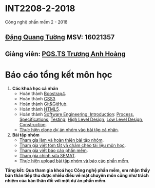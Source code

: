 ﻿# INT2208-2-2018
Công nghệ phần mềm 2 - 2018 
## [Đặng Quang Tường](https://github.com/vuvihi) MSV: 16021357
## Giảng viên: [PGS.TS Trương Anh Hoàng](http://www.uet.vnu.edu.vn/~hoangta/)
# Báo cáo tổng kết môn học

1. **Các khoá học cá nhân**
	- Hoàn thành [Boostrap4](https://github.com/truonganhhoang/INT2208-2-2018/blob/master/DangQuangTuong/Boostrap4/complete.png).
	- Hoàn thành [CSS3](https://github.com/truonganhhoang/INT2208-2-2018/blob/master/DangQuangTuong/CSS3/Complete.png).
	- Hoàn thành [Git&GitHub](https://github.com/truonganhhoang/INT2208-2-2018/blob/master/DangQuangTuong/Git%26GitHub/Complete%20Git%26Github.jpg).
	- Hoàn thành [HTML5](https://github.com/truonganhhoang/INT2208-2-2018/blob/master/DangQuangTuong/HTML%205/Complete.jpg).
	- Hoàn thành [Software Engineering: Introduction](https://github.com/truonganhhoang/INT2208-2-2018/blob/master/DangQuangTuong/SoftEng/complete.png): [Process](https://github.com/truonganhhoang/INT2208-2-2018/blob/master/DangQuangTuong/process.png), [Specifications](https://github.com/truonganhhoang/INT2208-2-2018/blob/master/DangQuangTuong/specifications.png), [Testing](https://github.com/truonganhhoang/INT2208-2-2018/blob/master/DangQuangTuong/testing.png), [High Level Design](https://github.com/truonganhhoang/INT2208-2-2018/blob/master/DangQuangTuong/highleveldesign.png), [Low Level Design](https://github.com/truonganhhoang/INT2208-2-2018/blob/master/DangQuangTuong/lowleveldesign.png), [Construction](https://github.com/truonganhhoang/INT2208-2-2018/blob/master/DangQuangTuong/construction.png).
	- [Thực hiện clone dự án nhóm vào bài tập cá nhân](https://github.com/truonganhhoang/INT2208-2-2018/tree/master/DangQuangTuong/Demo).
2. **Bài tập nhóm**
	- [Tham gia làm và hoàn thiện bài tập nhóm](https://github.com/truonganhhoang/INT2208-2-2018/tree/master/nhom-4T).
	- [Tham gia viết tóm tắt và chấm chéo tài liệu môn học](https://docs.google.com/document/d/1a4i_31R8WBUAnF91syr1FwBpKoAiTY6rEJt1xWjb74M/edit#heading=h.96he3yu1bnz4).
	- [Tham gia viết báo cáo phần mềm](https://docs.google.com/document/d/1Lh95iyfd_GO0_WQroUXx-cMFoXA_DFEgINa5PdJLaIo/edit?usp=sharing).
	- [Tham gia chỉnh sửa SEMAT](https://github.com/truonganhhoang/INT2208-2-2018/blob/master/nhom-4T/SEMAT.xlsx).
	- [Thực hiện upload bài tập nhóm và báo cáo phần mềm](https://github.com/vuvihi/INT2208-2-2018/tree/master/nhom-4T).

**Tổng kết: Qua tham gia khoá học Công nghệ phần mềm, em nhận thấy bản thân tiếp thu được nhiều điều về mặt chuyên môn cũng như trách nhiệm của bản thân đối với một dự án phần mềm.**